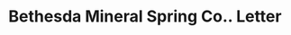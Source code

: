 ---
doi: 10.7916/D81R82PR
date_other: '1880'
date_other_textual: 1880-1889
form: correspondence
genre:
- Letters (correspondence)
name:
- Bethesda Mineral Spring Co.
object_in_context_url: https://biggert.cul.columbia.edu/items/view/ave_biggert_01622
subject_hierarchical_geographic:
- Waukesha, Wisconsin, United States
subject_name:
- Bethesda Mineral Spring Co.
title: Bethesda Mineral Spring Co.. Letter
sort_title: Bethesda Mineral Spring Co.. Letter
call_number: ave_biggert_01622
coordinates:
- 43.01166666666666,-88.23166666666667
pid: ave_biggert_01622
identifiers: ave_biggert_01622
permalink: /biggert/ave_biggert_01622/
layout: iiif-image-page
---